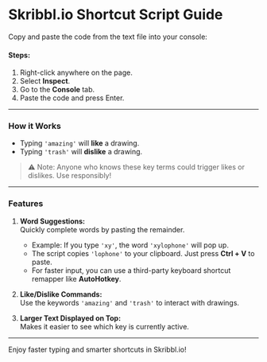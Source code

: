 # Skribbl.io Shortcut Script Guide

Copy and paste the code from the text file into your console:

#### Steps:
1. Right-click anywhere on the page.
2. Select **Inspect**.
3. Go to the **Console** tab.
4. Paste the code and press Enter.

---

### How it Works
- Typing `'amazing'` will **like** a drawing.  
- Typing `'trash'` will **dislike** a drawing.  

> ⚠ Note: Anyone who knows these key terms could trigger likes or dislikes. Use responsibly!

---

### Features
1. **Word Suggestions:**  
   Quickly complete words by pasting the remainder.  
   - Example: If you type `'xy'`, the word `'xylophone'` will pop up.  
   - The script copies `'lophone'` to your clipboard. Just press **Ctrl + V** to paste.  
   - For faster input, you can use a third-party keyboard shortcut remapper like **AutoHotkey**.

2. **Like/Dislike Commands:**  
   Use the keywords `'amazing'` and `'trash'` to interact with drawings.

3. **Larger Text Displayed on Top:**  
   Makes it easier to see which key is currently active.

---

Enjoy faster typing and smarter shortcuts in Skribbl.io!
